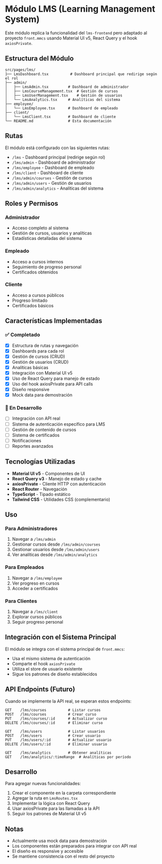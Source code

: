 # Módulo LMS (Learning Management System)

Este módulo replica la funcionalidad del `lms-frontend` pero adaptado al proyecto `front.mmcs` usando Material UI v5, React Query y el hook `axiosPrivate`.

## Estructura del Módulo

```
src/pages/lms/
├── LmsDashboard.tsx          # Dashboard principal que redirige según el rol
├── admin/
│   ├── LmsAdmin.tsx         # Dashboard de administrador
│   ├── LmsCourseManagement.tsx  # Gestión de cursos
│   ├── LmsUserManagement.tsx    # Gestión de usuarios
│   └── LmsAnalytics.tsx     # Analíticas del sistema
├── employee/
│   └── LmsEmployee.tsx      # Dashboard de empleado
├── client/
│   └── LmsClient.tsx        # Dashboard de cliente
└── README.md                # Esta documentación
```

## Rutas

El módulo está configurado con las siguientes rutas:

- `/lms` - Dashboard principal (redirige según rol)
- `/lms/admin` - Dashboard de administrador
- `/lms/employee` - Dashboard de empleado
- `/lms/client` - Dashboard de cliente
- `/lms/admin/courses` - Gestión de cursos
- `/lms/admin/users` - Gestión de usuarios
- `/lms/admin/analytics` - Analíticas del sistema

## Roles y Permisos

### Administrador
- Acceso completo al sistema
- Gestión de cursos, usuarios y analíticas
- Estadísticas detalladas del sistema

### Empleado
- Acceso a cursos internos
- Seguimiento de progreso personal
- Certificados obtenidos

### Cliente
- Acceso a cursos públicos
- Progreso limitado
- Certificados básicos

## Características Implementadas

### ✅ Completado
- [x] Estructura de rutas y navegación
- [x] Dashboards para cada rol
- [x] Gestión de cursos (CRUD)
- [x] Gestión de usuarios (CRUD)
- [x] Analíticas básicas
- [x] Integración con Material UI v5
- [x] Uso de React Query para manejo de estado
- [x] Uso del hook axiosPrivate para API calls
- [x] Diseño responsive
- [x] Mock data para demostración

### 🔄 En Desarrollo
- [ ] Integración con API real
- [ ] Sistema de autenticación específico para LMS
- [ ] Gestión de contenido de cursos
- [ ] Sistema de certificados
- [ ] Notificaciones
- [ ] Reportes avanzados

## Tecnologías Utilizadas

- **Material UI v5** - Componentes de UI
- **React Query v3** - Manejo de estado y cache
- **axiosPrivate** - Cliente HTTP con autenticación
- **React Router** - Navegación
- **TypeScript** - Tipado estático
- **Tailwind CSS** - Utilidades CSS (complementario)

## Uso

### Para Administradores
1. Navegar a `/lms/admin`
2. Gestionar cursos desde `/lms/admin/courses`
3. Gestionar usuarios desde `/lms/admin/users`
4. Ver analíticas desde `/lms/admin/analytics`

### Para Empleados
1. Navegar a `/lms/employee`
2. Ver progreso en cursos
3. Acceder a certificados

### Para Clientes
1. Navegar a `/lms/client`
2. Explorar cursos públicos
3. Seguir progreso personal

## Integración con el Sistema Principal

El módulo se integra con el sistema principal de `front.mmcs`:

- Usa el mismo sistema de autenticación
- Comparte el hook `axiosPrivate`
- Utiliza el store de usuario existente
- Sigue los patrones de diseño establecidos

## API Endpoints (Futuro)

Cuando se implemente la API real, se esperan estos endpoints:

```
GET    /lms/courses          # Listar cursos
POST   /lms/courses          # Crear curso
PUT    /lms/courses/:id      # Actualizar curso
DELETE /lms/courses/:id      # Eliminar curso

GET    /lms/users            # Listar usuarios
POST   /lms/users            # Crear usuario
PUT    /lms/users/:id        # Actualizar usuario
DELETE /lms/users/:id        # Eliminar usuario

GET    /lms/analytics        # Obtener analíticas
GET    /lms/analytics/:timeRange  # Analíticas por período
```

## Desarrollo

Para agregar nuevas funcionalidades:

1. Crear el componente en la carpeta correspondiente
2. Agregar la ruta en `LmsRoutes.tsx`
3. Implementar la lógica con React Query
4. Usar axiosPrivate para las llamadas a la API
5. Seguir los patrones de Material UI v5

## Notas

- Actualmente usa mock data para demostración
- Los componentes están preparados para integrar con API real
- El diseño es responsive y accesible
- Se mantiene consistencia con el resto del proyecto 